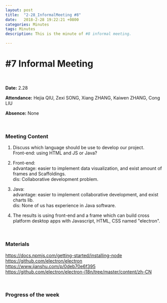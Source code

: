 ```yaml
---
layout: post
title:  "2-28_InformalMeeting #8"
date:   2018-2-28 19:22:21 +0800
categories: Minutes
tags: Minutes
description: This is the minute of #8 informal meeting.

---
```




# #7 Informal Meeting #

<br>

**Date:** 2.28

**Attendance:** Hejia QIU, Zexi SONG,  Xiang ZHANG, Kaiwen ZHANG, Cong LIU

**Absence:** None




<br>

### Meeting Content ###




1. Discuss which language should be use to develop our project. <br>
Front-end: using HTML and JS or  Java?

2. Front-end: <br>advantage: easier to implement data visualization, and exist amount of frames and Scaffoldings.<br> dis: Collaborative development problem.

3. Java: <br>advantage: easier to implement collaborative development, and exist charts lib.<br> dis: None of us has experience in Java software.

4. The results is using front-end and a frame which can build cross platform desktop apps with Javascript, HTML, CSS named "electron".







<br>

### Materials ###

https://docs.npmjs.com/getting-started/installing-node
https://github.com/electron/electron
https://www.jianshu.com/p/0deb70e6f395
https://github.com/electron/electron-i18n/tree/master/content/zh-CN

<br>

### Progress of the week ###

